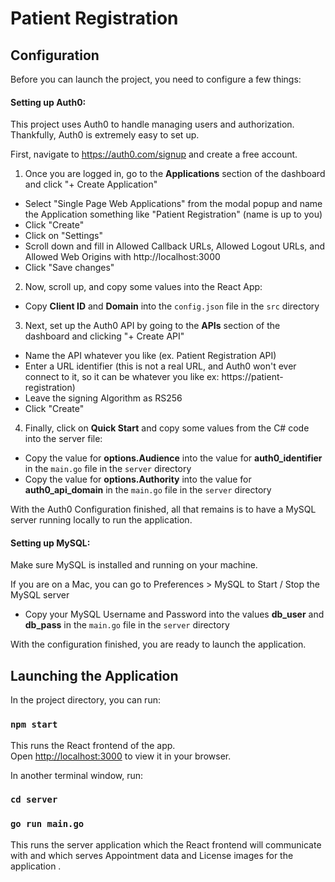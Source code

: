 # Patient Registration

## Configuration

Before you can launch the project, you need to configure a few things:

#### Setting up Auth0:

This project uses Auth0 to handle managing users and authorization.
Thankfully, Auth0 is extremely easy to set up.

First, navigate to https://auth0.com/signup and create a free account.

1. Once you are logged in, go to the **Applications** section of the dashboard and click "+ Create Application"
  * Select "Single Page Web Applications" from the modal popup and name the Application something like "Patient Registration" (name is up to you)
  * Click "Create"
  * Click on "Settings"
  * Scroll down and fill in Allowed Callback URLs, Allowed Logout URLs, and Allowed Web Origins with http://localhost:3000
  * Click "Save changes"

2. Now, scroll up, and copy some values into the React App:
  * Copy **Client ID** and **Domain** into the `config.json` file in the `src` directory

3. Next, set up the Auth0 API by going to the **APIs** section of the dashboard and clicking "+ Create API"
  * Name the API whatever you like (ex. Patient Registration API)
  * Enter a URL identifier (this is not a real URL, and Auth0 won't ever connect to it, so it can be whatever you like ex: https://patient-registration)
  * Leave the signing Algorithm as RS256
  * Click "Create"

4. Finally, click on **Quick Start** and copy some values from the C# code into the server file:
  * Copy the value for **options.Audience** into the value for **auth0_identifier** in the `main.go` file in the `server` directory
  * Copy the value for **options.Authority** into the value for **auth0_api_domain** in the `main.go` file in the `server` directory

With the Auth0 Configuration finished, all that remains is to have a MySQL server running locally to run the application.

#### Setting up MySQL:

Make sure MySQL is installed and running on your machine.

If you are on a Mac, you can go to Preferences > MySQL to Start / Stop the MySQL server

* Copy your MySQL Username and Password into the values **db_user** and **db_pass** in the `main.go` file in the `server` directory

With the configuration finished, you are ready to launch the application.

## Launching the Application

In the project directory, you can run:

### `npm start`

This runs the React frontend of the app.\
Open [http://localhost:3000](http://localhost:3000) to view it in your browser.

In another terminal window, run:
### `cd server`
### `go run main.go`

This runs the server application which the React frontend will communicate with and which serves Appointment data and License images for the application .
